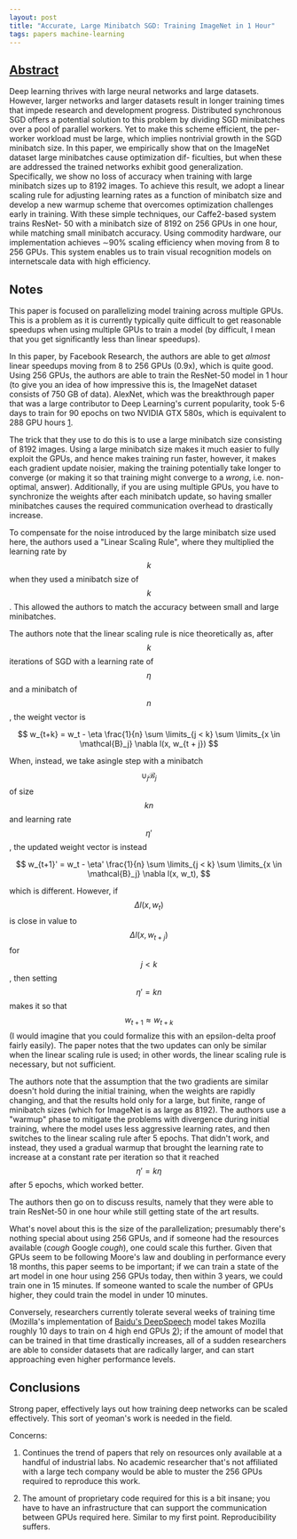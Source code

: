 ```yaml
---
layout: post
title: "Accurate, Large Minibatch SGD: Training ImageNet in 1 Hour"
tags: papers machine-learning
---
```


## [Abstract](https://research.fb.com/wp-content/uploads/2017/06/imagenet1kin1h5.pdf?)

Deep learning thrives with large neural networks and large datasets. However,
larger networks and larger datasets result in longer training times that impede
research and development progress. Distributed synchronous SGD offers a
potential solution to this problem by dividing SGD minibatches over a pool of
parallel workers. Yet to make this scheme efficient, the per-worker workload
must be large, which implies nontrivial growth in the SGD minibatch size. In
this paper, we empirically show that on the ImageNet dataset large minibatches
cause optimization dif- ficulties, but when these are addressed the trained
networks exhibit good generalization. Specifically, we show no loss of accuracy
when training with large minibatch sizes up to 8192 images. To achieve this
result, we adopt a linear scaling rule for adjusting learning rates as a
function of minibatch size and develop a new warmup scheme that overcomes
optimization challenges early in training. With these simple techniques, our
Caffe2-based system trains ResNet- 50 with a minibatch size of 8192 on 256 GPUs
in one hour, while matching small minibatch accuracy. Using commodity hardware,
our implementation achieves ∼90% scaling efficiency when moving from 8 to 256
GPUs. This system enables us to train visual recognition models on internetscale
data with high efficiency.

## Notes

This paper is focused on parallelizing model training across multiple GPUs. This
is a problem as it is currently typically quite difficult to get reasonable
speedups when using multiple GPUs to train a model (by difficult, I mean that
you get significantly less than linear speedups).

In this paper, by Facebook Research, the authors are able to get *almost* linear
speedups moving from 8 to 256 GPUs (0.9x), which is quite good. Using 256 GPUs,
the authors are able to train the ResNet-50 model in 1 hour (to give you an
idea of how impressive this is, the ImageNet dataset consists of 750 GB of
data). AlexNet, which was the breakthrough paper that was a large
contributor to Deep Learning's current popularity, took 5-6 days to train for 90
epochs on two NVIDIA GTX 580s, which is equivalent to 288 GPU hours [1].

The trick that they use to do this is to use a large minibatch size consisting
of 8192 images. Using a large minibatch size makes it much easier to fully
exploit the GPUs, and hence makes training run faster, however, it makes each
gradient update noisier, making the training potentially take longer to
converge (or making it so that training might converge to a *wrong*,
i.e. non-optimal, answer). Additionally, if you are using multiple GPUs, you
have to synchronize the weights after each minibatch update, so having smaller
minibatches causes the required communication overhead to drastically increase.

To compensate for the noise introduced by the large minibatch size used here,
the authors used a "Linear Scaling Rule", where they multiplied the learning
rate by $$k$$ when they used a minibatch size of $$k$$. This allowed the authors
to match the accuracy between small and large minibatches.

The authors note that the linear scaling rule is nice theoretically as, after
$$k$$ iterations of SGD with a learning rate of $$\eta$$ and a minibatch of
$$n$$, the weight vector is

$$
w_{t+k} = w_t - \eta \frac{1}{n} \sum \limits_{j < k} \sum
\limits_{x \in \mathcal{B}_j} \nabla l(x, w_{t + j})
$$

When, instead, we take asingle step with a minibatch $$\cup_j \mathcal{B}_j$$ of size
$$kn$$ and learning rate $$\eta'$$, the updated weight vector is instead

$$
w_{t+1}' = w_t - \eta' \frac{1}{n} \sum \limits_{j < k} \sum
\limits_{x \in \mathcal{B}_j} \nabla l(x, w_t),
$$

which is different. However, if $$\Delta l(x, w_t)$$ is close in value to
$$\Delta l(x, w_{t+j})$$ for $$j < k$$, then setting $$\eta' = kn$$ makes it so
that $$w_{t+1} \approx w_{t+k}$$ (I would imagine that you could formalize this
with an epsilon-delta proof fairly easily). The paper notes that the two updates
can only be similar when the linear scaling rule is used; in other words, the
linear scaling rule is necessary, but not sufficient.

The authors note that the assumption that the two gradients are similar doesn't
hold during the initial training, when the weights are rapidly changing, and
that the results hold only for a large, but finite, range of minibatch sizes
(which for ImageNet is as large as 8192). The authors use a "warmup" phase to
mitigate the problems with divergence during initial training, where the model
uses less aggressive learning rates, and then switches to the linear scaling
rule after 5 epochs. That didn't work, and instead, they used a gradual warmup
that brought the learning rate to increase at a constant rate per iteration
so that it reached $$\eta' = k \eta$$ after 5 epochs, which worked better.

The authors then go on to discuss results, namely that they were able to train
ResNet-50 in one hour while still getting state of the art results.

What's novel about this is the size of the parallelization; presumably there's
nothing special about using 256 GPUs, and if someone had the resources available
(*cough* Google *cough*), one could scale this further. Given that GPUs seem to
be following Moore's law and doubling in performance every 18 months, this paper
seems to be important; if we can train a state of the art model in one hour
using 256 GPUs today, then within 3 years, we could train one in 15 minutes. If
someone wanted to scale the number of GPUs higher, they could train the model in
under 10 minutes.

Conversely, researchers currently tolerate several weeks of
training time (Mozilla's implementation of
[Baidu's DeepSpeech](https://github.com/mozilla/DeepSpeech) model takes
Mozilla roughly 10 days to train on 4 high end GPUs [2]); if the amount of model
that can be trained in that time drastically increases, all of a sudden
researchers are able to consider datasets that are radically larger, and can
start approaching even higher performance levels.

## Conclusions

Strong paper, effectively lays out how training deep networks can be scaled
effectively. This sort of yeoman's work is needed in the field.

Concerns:

1. Continues the trend of papers that rely on resources only available at a
handful of industrial labs. No academic researcher that's not affiliated with
a large tech company would be able to muster the 256 GPUs required to reproduce
this work.

2. The amount of proprietary code required for this is a bit insane; you have to
have an infrastructure that can support the communication between GPUs required
here. Similar to my first point. Reproducibility suffers.

[1]: https://papers.nips.cc/paper/4824-imagenet-classification-with-deep-convolutional-neural-networks
[2]: https://github.com/mozilla/DeepSpeech/issues/630
